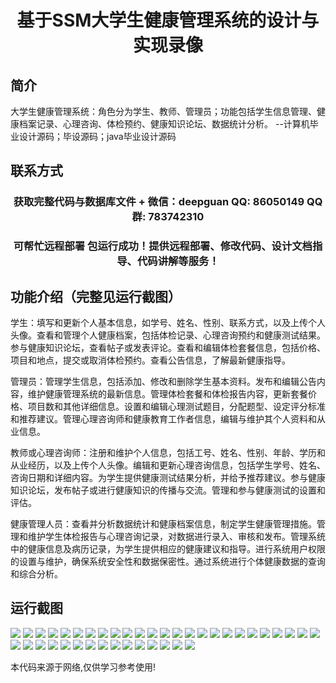 <p><h1 align="center">基于SSM大学生健康管理系统的设计与实现录像</h1></p>

## 简介
大学生健康管理系统：角色分为学生、教师、管理员；功能包括学生信息管理、健康档案记录、心理咨询、体检预约、健康知识论坛、数据统计分析。    --计算机毕业设计源码；毕设源码；java毕业设计源码


## 联系方式
<p><h3 align="center">获取完整代码与数据库文件 + 微信：deepguan QQ: 86050149 QQ群: 783742310</h3></p>
<p><h3 align="center">可帮忙远程部署 包运行成功！提供远程部署、修改代码、设计文档指导、代码讲解等服务！</h3></p>

## 功能介绍（完整见运行截图）
学生：填写和更新个人基本信息，如学号、姓名、性别、联系方式，以及上传个人头像。查看和管理个人健康档案，包括体检记录、心理咨询预约和健康测试结果。参与健康知识论坛，查看帖子或发表评论。查看和编辑体检套餐信息，包括价格、项目和地点，提交或取消体检预约。查看公告信息，了解最新健康指导。

管理员：管理学生信息，包括添加、修改和删除学生基本资料。发布和编辑公告内容，维护健康管理系统的最新信息。管理体检套餐和体检报告内容，更新套餐价格、项目数和其他详细信息。设置和编辑心理测试题目，分配题型、设定评分标准和推荐建议。管理心理咨询师和健康教育工作者信息，编辑与维护其个人资料和从业信息。

教师或心理咨询师：注册和维护个人信息，包括工号、姓名、性别、年龄、学历和从业经历，以及上传个人头像。编辑和更新心理咨询信息，包括学生学号、姓名、咨询日期和详细内容。为学生提供健康测试结果分析，并给予推荐建议。参与健康知识论坛，发布帖子或进行健康知识的传播与交流。管理和参与健康测试的设置和评估。

健康管理人员：查看并分析数据统计和健康档案信息，制定学生健康管理措施。管理和维护学生体检报告与心理咨询记录，对数据进行录入、审核和发布。管理系统中的健康信息及病历记录，为学生提供相应的健康建议和指导。进行系统用户权限的设置与维护，确保系统安全性和数据保密性。通过系统进行个体健康数据的查询和综合分析。


## 运行截图
![](img/001.jpg)
![](img/002.jpg)
![](img/003.jpg)
![](img/004.jpg)
![](img/005.jpg)
![](img/006.jpg)
![](img/007.jpg)
![](img/008.jpg)
![](img/009.jpg)
![](img/010.jpg)
![](img/011.jpg)
![](img/012.jpg)
![](img/013.jpg)
![](img/014.jpg)
![](img/015.jpg)
![](img/016.jpg)
![](img/017.jpg)
![](img/018.jpg)
![](img/019.jpg)
![](img/020.jpg)
![](img/021.jpg)
![](img/022.jpg)
![](img/023.jpg)
![](img/024.jpg)
![](img/025.jpg)
![](img/026.jpg)
![](img/027.jpg)
![](img/028.jpg)
![](img/029.jpg)
![](img/030.jpg)
![](img/031.jpg)
![](img/032.jpg)
![](img/033.jpg)
![](img/034.jpg)
![](img/035.jpg)
![](img/036.jpg)
![](img/037.jpg)
![](img/038.jpg)
![](img/039.jpg)
![](img/040.jpg)

<p>本代码来源于网络,仅供学习参考使用!</p>
